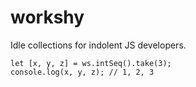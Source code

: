 # workshy
Idle collections for indolent JS developers.

```
let [x, y, z] = ws.intSeq().take(3);
console.log(x, y, z); // 1, 2, 3
```
 